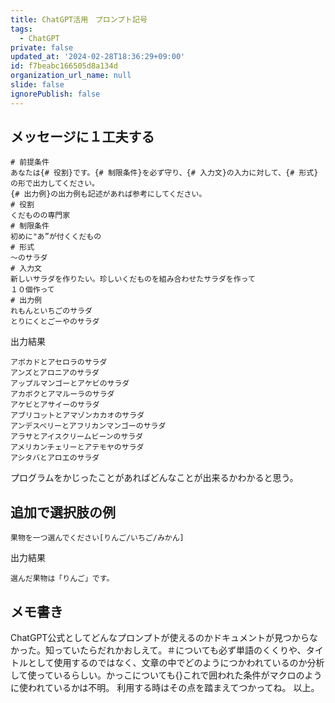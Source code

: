 ```yaml
---
title: ChatGPT活用　プロンプト記号
tags:
  - ChatGPT
private: false
updated_at: '2024-02-28T18:36:29+09:00'
id: f7beabc166505d8a134d
organization_url_name: null
slide: false
ignorePublish: false
---
```

## メッセージに１工夫する
```
# 前提条件
あなたは{# 役割}です。{# 制限条件}を必ず守り、{# 入力文}の入力に対して、{# 形式}の形で出力してください。
{# 出力例}の出力例も記述があれば参考にしてください。
# 役割
くだものの専門家
# 制限条件
初めに"あ”が付くくだもの
# 形式
～のサラダ
# 入力文
新しいサラダを作りたい。珍しいくだものを組み合わせたサラダを作って
１０個作って
# 出力例
れもんといちごのサラダ
とりにくとごーやのサラダ
```
出力結果
```
アボカドとアセロラのサラダ
アンズとアロニアのサラダ
アップルマンゴーとアケビのサラダ
アカボクとアマルーラのサラダ
アケビとアサイーのサラダ
アブリコットとアマゾンカカオのサラダ
アンデスベリーとアフリカンマンゴーのサラダ
アラサとアイスクリームビーンのサラダ
アメリカンチェリーとアテモヤのサラダ
アシタバとアロエのサラダ
```

プログラムをかじったことがあればどんなことが出来るかわかると思う。
## 追加で選択肢の例

```
果物を一つ選んでください[りんご/いちご/みかん]
```
出力結果
```
選んだ果物は「りんご」です。 ​
```

## メモ書き
ChatGPT公式としてどんなプロンプトが使えるのかドキュメントが見つからなかった。知っていたらだれかおしえて。＃についても必ず単語のくくりや、タイトルとして使用するのではなく、文章の中でどのようにつかわれているのか分析して使っているらしい。かっこについても{}これで囲われた条件がマクロのように使われているかは不明。
利用する時はその点を踏まえてつかってね。
以上。
